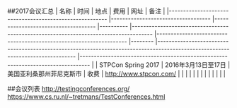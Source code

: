 ##2017会议汇总
| 名称 | 时间	| 地点 | 费用 | 网址 | 备注 |
|--------------------------------------------------------	|-----------------------------------	|------------------------------------	|----------	|-------------------------------------------------------------------------------------	|-------------------------------------------------------------------	|--------	|-------------------------------------------------------------------------------------------------------------------------------	|---------------------------------------------------------------------------------	|
| STPCon Spring 2017 | 2016年3月13日至17日 | 美国亚利桑那州菲尼克斯市 | 收费  | http://www.stpcon.com/ |
|  |  |  |  |  |
|  |  |  |  |  |


##会议列表
http://testingconferences.org/ <br>
https://www.cs.ru.nl/~tretmans/TestConferences.html

